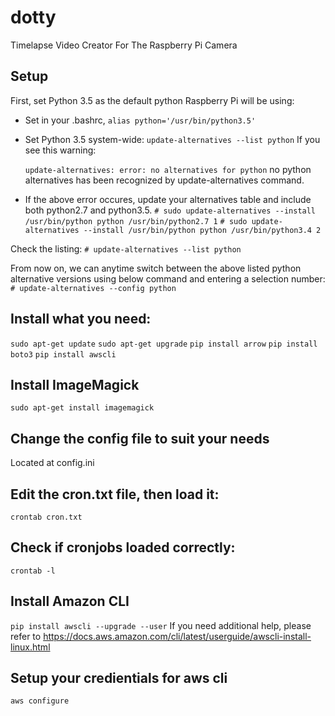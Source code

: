 # dotty
Timelapse Video Creator For The Raspberry Pi Camera

## Setup

First, set Python 3.5 as the default python Raspberry Pi will be using:
* Set in your .bashrc, `alias python='/usr/bin/python3.5'`
* Set Python 3.5 system-wide:
`update-alternatives --list python`
    If you see this warning:

    `update-alternatives: error: no alternatives for python`
    no python alternatives has been recognized by update-alternatives command.
* If the above error occures, update your alternatives table and include both python2.7 and python3.5.
    `# sudo update-alternatives --install /usr/bin/python python /usr/bin/python2.7 1`
    `# sudo update-alternatives --install /usr/bin/python python /usr/bin/python3.4 2`

Check the listing:
    `# update-alternatives --list python`

From now on, we can anytime switch between the above listed python alternative
versions using below command and entering a selection number:
`# update-alternatives --config python`

## Install what you need:
`sudo apt-get update`
`sudo apt-get upgrade`
`pip install arrow`
`pip install boto3`
`pip install awscli`



## Install ImageMagick
`sudo apt-get install imagemagick`

## Change the config file to suit your needs
Located at config.ini

## Edit the cron.txt file, then load it:
`crontab cron.txt`

## Check if cronjobs loaded correctly:
`crontab -l`

## Install Amazon CLI
`pip install awscli --upgrade --user`
If you need additional help, please refer to https://docs.aws.amazon.com/cli/latest/userguide/awscli-install-linux.html

## Setup your credientials for aws cli
`aws configure`



